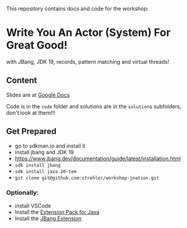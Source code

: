 
This repository contains docs and code for the workshop:

# Write You An Actor (System) For Great Good!

with JBang, JDK 19, records, pattern matching and virtual threads!

## Content

Slides are at [Google Docs](https://docs.google.com/presentation/d/1nGx1tgR8h4yUzYVKREFeblVk7c02NHnY06NKP9g_Pro/edit?usp=sharing)

Code is in the `code` folder and solutions are in the `solution`s subfolders, don't look at them!!!

## Get Prepared
- go to sdkman.io and install it  
- install jbang and JDK 19
- https://www.jbang.dev/documentation/guide/latest/installation.html
- `sdk install jbang`
- `sdk install java 20-tem`
- `git clone git@github.com:strehler/workshop-jnation.git`

### Optionally:
- install VSCode
- Install the [Extension Pack for Java](https://marketplace.visualstudio.com/items?itemName=vscjava.vscode-java-pack) 
- Install the [JBang Extension](https://marketplace.visualstudio.com/items?itemName=jbangdev.jbang-vscode)
